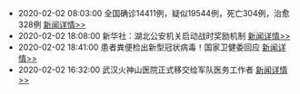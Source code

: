 
- 2020-02-02 08:03:00 全国确诊14411例，疑似19544例，死亡304例，治愈328例  [新闻详情>>](https://github.com/AlbertGithubHome/ChineseVictory/blob/master/PneumoniaMap/20200202080309.jpg)
- 2020-02-02 18:08:00 新华社：湖北公安机关启动战时奖励机制  [新闻详情>>](https://tech.sina.com.cn/roll/2020-02-02/doc-iimxxste8277413.shtml)
- 2020-02-02 18:41:00 患者粪便检出新型冠状病毒！国家卫健委回应  [新闻详情>>](https://tech.sina.com.cn/roll/2020-02-02/doc-iimxyqvy9743024.shtml)
- 2020-02-02 16:32:00 武汉火神山医院正式移交给军队医务工作者  [新闻详情>>](http://www.sohu.com/a/370148207_123753)